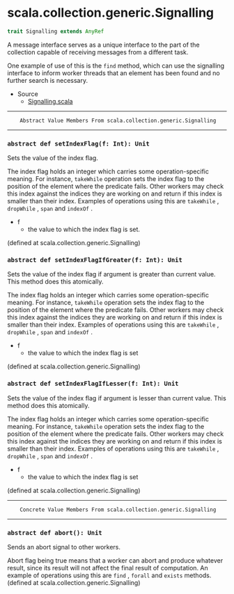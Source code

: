
#                     scala.collection.generic.Signalling                     #

```scala
trait Signalling extends AnyRef
```

A message interface serves as a unique interface to the part of the collection
capable of receiving messages from a different task.

One example of use of this is the `find` method, which can use the signalling
interface to inform worker threads that an element has been found and no further
search is necessary.

* Source
  * [Signalling.scala](https://github.com/scala/scala/tree/6d09a1ba5f/src/library/scala/collection/generic/Signalling.scala#L1)


--------------------------------------------------------------------------------
        Abstract Value Members From scala.collection.generic.Signalling
--------------------------------------------------------------------------------


### `abstract def setIndexFlag(f: Int): Unit`                                ###

Sets the value of the index flag.

The index flag holds an integer which carries some operation-specific meaning.
For instance, `takeWhile` operation sets the index flag to the position of the
element where the predicate fails. Other workers may check this index against
the indices they are working on and return if this index is smaller than their
index. Examples of operations using this are `takeWhile` , `dropWhile` , `span`
and `indexOf` .

* f
  * the value to which the index flag is set.

(defined at scala.collection.generic.Signalling)


### `abstract def setIndexFlagIfGreater(f: Int): Unit`                       ###

Sets the value of the index flag if argument is greater than current value. This
method does this atomically.

The index flag holds an integer which carries some operation-specific meaning.
For instance, `takeWhile` operation sets the index flag to the position of the
element where the predicate fails. Other workers may check this index against
the indices they are working on and return if this index is smaller than their
index. Examples of operations using this are `takeWhile` , `dropWhile` , `span`
and `indexOf` .

* f
  * the value to which the index flag is set

(defined at scala.collection.generic.Signalling)


### `abstract def setIndexFlagIfLesser(f: Int): Unit`                        ###

Sets the value of the index flag if argument is lesser than current value. This
method does this atomically.

The index flag holds an integer which carries some operation-specific meaning.
For instance, `takeWhile` operation sets the index flag to the position of the
element where the predicate fails. Other workers may check this index against
the indices they are working on and return if this index is smaller than their
index. Examples of operations using this are `takeWhile` , `dropWhile` , `span`
and `indexOf` .

* f
  * the value to which the index flag is set

(defined at scala.collection.generic.Signalling)


--------------------------------------------------------------------------------
        Concrete Value Members From scala.collection.generic.Signalling
--------------------------------------------------------------------------------


### `abstract def abort(): Unit`                                             ###

Sends an abort signal to other workers.

Abort flag being true means that a worker can abort and produce whatever result,
since its result will not affect the final result of computation. An example of
operations using this are `find` , `forall` and `exists` methods.
(defined at scala.collection.generic.Signalling)
